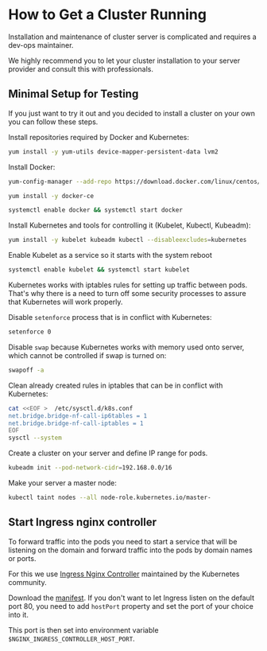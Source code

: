 # How to Get a Cluster Running
Installation and maintenance of cluster server is complicated and requires a dev-ops maintainer.

We highly recommend you to let your cluster installation to your server provider and consult this with professionals.

## Minimal Setup for Testing
If you just want to try it out and you decided to install a cluster on your own you can follow these steps.

Install repositories required by Docker and Kubernetes:

```bash
yum install -y yum-utils device-mapper-persistent-data lvm2
```

Install Docker:
```bash
yum-config-manager --add-repo https://download.docker.com/linux/centos/docker-ce.repo

yum install -y docker-ce

systemctl enable docker && systemctl start docker
```

Install Kubernetes and tools for controlling it (Kubelet, Kubectl, Kubeadm):
```bash
yum install -y kubelet kubeadm kubectl --disableexcludes=kubernetes
```

Enable Kubelet as a service so it starts with the system reboot
```bash
systemctl enable kubelet && systemctl start kubelet
```

Kubernetes works with iptables rules for setting up traffic between pods. 
That's why there is a need to turn off some security processes to assure that Kubernetes will work properly.

Disable `setenforce` process that is in conflict with Kubernetes:
```bash
setenforce 0
```

Disable `swap` because Kubernetes works with memory used onto server, which cannot be controlled if swap is turned on:
```bash
swapoff -a
```

Clean already created rules in iptables that can be in conflict with Kubernetes:
```bash
cat <<EOF >  /etc/sysctl.d/k8s.conf
net.bridge.bridge-nf-call-ip6tables = 1
net.bridge.bridge-nf-call-iptables = 1
EOF
sysctl --system
```

Create a cluster on your server and define IP range for pods.
```bash
kubeadm init --pod-network-cidr=192.168.0.0/16
```

Make your server a master node:
```bash
kubectl taint nodes --all node-role.kubernetes.io/master-
```

## Start Ingress nginx controller
To forward traffic into the pods you need to start a service that will be listening on the domain and forward traffic into the pods by domain names or ports.

For this we use [Ingress Nginx Controller](https://kubernetes.github.io/ingress-nginx/) maintained by the Kubernetes community.

Download the [manifest](https://raw.githubusercontent.com/kubernetes/ingress-nginx/master/deploy/mandatory.yaml).
If you don't want to let Ingress listen on the default port 80, you need to add `hostPort` property and set the port of your choice into it.

This port is then set into environment variable `$NGINX_INGRESS_CONTROLLER_HOST_PORT`.

